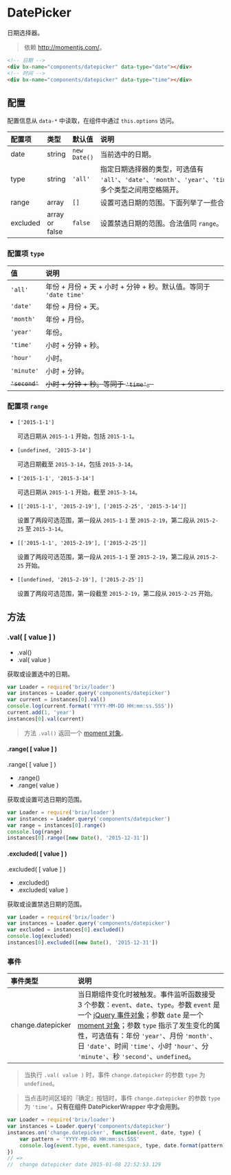 # DatePicker

日期选择器。

> 依赖 <http://momentjs.com/>。

```html
<!-- 日期 -->
<div bx-name="components/datepicker" data-type="date"></div>
<!-- 时间 -->
<div bx-name="components/datepicker" data-type="time"></div>
```

## 配置

配置信息从 `data-*` 中读取，在组件中通过 `this.options` 访问。

配置项 | 类型 | 默认值 | 说明
:--- | :--- | :------ | :----------
date | string | `new Date()` | 当前选中的日期。
type | string | `'all'` | 指定日期选择器的类型，可选值有 `'all'`、`'date'`、`'month'`、`'year'`、`'time'`、`'hour'`、`'minute'`、`'second'`。多个类型之间用空格隔开。
range | array | `[]` | 设置可选日期的范围。下面列举了一些合法值。
excluded | array or false | `false` | 设置禁选日期的范围。合法值同 `range`。

### 配置项 `type`

值 | 说明
:---- | :----------
`'all'` | 年份 + 月份 + 天 + 小时 + 分钟 + 秒。默认值。等同于 `'date time'`
`'date'` | 年份 + 月份 + 天。
`'month'` | 年份 + 月份。
`'year'` | 年份。
`'time'` | 小时 + 分钟 + 秒。
`'hour'` | 小时。
`'minute'` | 小时 + 分钟。
~~`'second'`~~ | ~~小时 + 分钟 + 秒。等同于 `'time'`。~~

### 配置项 `range`

* `['2015-1-1']`
    
    可选日期从 `2015-1-1` 开始，包括 `2015-1-1`。

* `[undefined, '2015-3-14']`

    可选日期截至 `2015-3-14`，包括 `2015-3-14`。

* `['2015-1-1', '2015-3-14']`

    可选日期从 `2015-1-1` 开始，截至 `2015-3-14`。

* `[['2015-1-1', '2015-2-19'], ['2015-2-25', '2015-3-14']]`

    设置了两段可选范围，第一段从 `2015-1-1` 至 `2015-2-19`，第二段从 `2015-2-25` 至 `2015-3-14`。

* `[['2015-1-1', '2015-2-19'], ['2015-2-25']]`

    设置了两段可选范围，第一段从 `2015-1-1` 至 `2015-2-19`，第二段从 `2015-2-25` 开始。

* `[[undefined, '2015-2-19'], ['2015-2-25']]`

    设置了两段可选范围，第一段截至 `2015-2-19`，第二段从 `2015-2-25` 开始。

## 方法

### .val( [ value ] )

* .val()
* .val( value )

获取或设置选中的日期。

```js
var Loader = require('brix/loader')
var instances = Loader.query('components/datepicker')
var current = instances[0].val()
console.log(current.format('YYYY-MM-DD HH:mm:ss.SSS'))
current.add(1, 'year')
instances[0].val(current)
```

> 方法 `.val()` 返回一个 [moment 对象]。

[moment 对象]: http://momentjs.com/docs/

#### .range( [ value ] )

.range( [ value ] )

* .range()
* .range( value )

获取或设置可选日期的范围。

```js
var Loader = require('brix/loader')
var instances = Loader.query('components/datepicker')
var range = instances[0].range()
console.log(range)
instances[0].range([new Date(), '2015-12-31'])
```

#### .excluded( [ value ] )

.excluded( [ value ] )

* .excluded()
* .excluded( value )

获取或设置禁选日期的范围。

```js
var Loader = require('brix/loader')
var instances = Loader.query('components/datepicker')
var excluded = instances[0].excluded()
console.log(excluded)
instances[0].excluded([new Date(), '2015-12-31'])
```

### 事件

事件类型 | 说明
:--------- | :----------
change.datepicker | 当日期组件变化时被触发。事件监听函数接受 3 个参数：`event`、`date`、`type`。参数 `event` 是一个 [jQuery 事件对象]；参数 `date` 是一个 [moment 对象]；参数 `type` 指示了发生变化的属性，可选值有：年份 `'year'`、月份 `'month'`、日 `'date'`、时间 `'time'`、小时 `'hour'`、分 `'minute'`、秒 `'second'`、`undefined`。

[jQuery 事件对象]: http://api.jquery.com/category/events/event-object/

> 当执行 `.val( value )` 时，事件 `change.datepicker` 的参数 `type` 为 `undefined`。

> 当点击时间区域的『确定』按钮时，事件 `change.datepicker` 的参数 `type` 为 `'time'`。**只有在组件 DatePickerWrapper 中才会用到。**

```js
var Loader = require('brix/loader')
var instances = Loader.query('components/datepicker')
instances.on('change.datepicker', function(event, date, type) {
    var pattern = 'YYYY-MM-DD HH:mm:ss.SSS'
    console.log(event.type, event.namespace, type, date.format(pattern))
})
// =>
//  change datepicker date 2015-01-08 22:52:53.129
```
